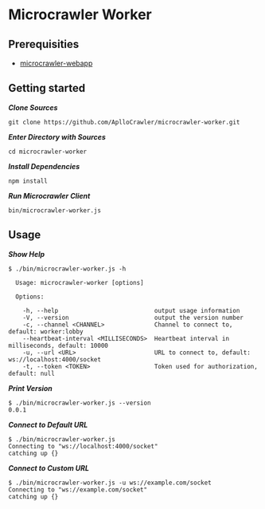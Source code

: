 # Microcrawler Worker

## Prerequisities

- [microcrawler-webapp](https://github.com/ApolloCrawler/microcrawler-webapp)


## Getting started

***Clone Sources***

```
git clone https://github.com/AplloCrawler/microcrawler-worker.git
```

***Enter Directory with Sources***

```
cd microcrawler-worker
```

***Install Dependencies***

```
npm install
```

***Run Microcrawler Client***

```
bin/microcrawler-worker.js
```

## Usage

***Show Help***

```
$ ./bin/microcrawler-worker.js -h

  Usage: microcrawler-worker [options]

  Options:

    -h, --help                           output usage information
    -V, --version                        output the version number
    -c, --channel <CHANNEL>              Channel to connect to, default: worker:lobby
    --heartbeat-interval <MILLISECONDS>  Heartbeat interval in milliseconds, default: 10000
    -u, --url <URL>                      URL to connect to, default: ws://localhost:4000/socket
    -t, --token <TOKEN>                  Token used for authorization, default: null
```

***Print Version***

```
$ ./bin/microcrawler-worker.js --version
0.0.1
```

***Connect to Default URL***

```
$ ./bin/microcrawler-worker.js
Connecting to "ws://localhost:4000/socket"
catching up {}
```

***Connect to Custom URL***

```
$ ./bin/microcrawler-worker.js -u ws://example.com/socket
Connecting to "ws://example.com/socket"
catching up {}
```
